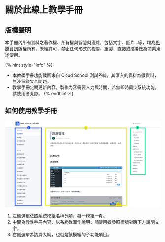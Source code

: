 # 關於此線上教學手冊

## 版權聲明

本手冊內所有資料之著作權、所有權與智慧財產權，包括文字、圖片…等，均為[思騰資訊](https://www.cloudschool.com.tw/)版權所有，未經許可，禁止任何形式的複製、重製，直接或間接做為商業用途使用。



{% hint style="info" %}
* 本教學手冊功能截圖來自 Cloud School 測試系統，其匯入的資料為假資料，無涉個資安全問題。
* 教學手冊定期更新內容，製作內容需要人力與時間，若無即時同步系統功能，請使用者見諒。
{% endhint %}

## 如何使用教學手冊

![](.gitbook/assets/ying-mu-kuai-zhao-20190222-xia-wu-4.06.12.png)

1. 左側選單依照系統模組名稱分類，每一模組一頁。
2. 中間為教學手冊內容，以系統截圖作說明，請使用者參照標號對應下方說明文字。
3. 右側選單為該頁大綱，也就是該模組的子功能項目。


